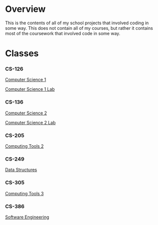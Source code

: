 # Overview
This is the contents of all of my school projects that involved coding in some way.
This does not contain all of my courses, but rather it contains most of the coursework that involved code in some way.

# Classes
### CS-126
[Computer Science 1](https://catalog.nau.edu/Courses/course?courseId=001727&catalogYear=1819)

[Computer Science 1 Lab](https://catalog.nau.edu/Courses/course?courseId=010376&catalogYear=1213)
### CS-136
[Computer Science 2](https://catalog.nau.edu/Courses/course?courseId=001728&catalogYear=1819)

[Computer Science 2 Lab](https://catalog.nau.edu/Courses/course?courseId=010377&term=1184)
### CS-205
[Computing Tools 2](https://catalog.nau.edu/Courses/course?courseId=012996&catalogYear=2021)
### CS-249
[Data Structures](https://catalog.nau.edu/Courses/course?courseId=001737&term=1224)
### CS-305
[Computing Tools 3](https://catalog.nau.edu/Courses/course?courseId=012997&term=1214)
### CS-386
[Software Engineering](https://catalog.nau.edu/Courses/course?courseId=001755&catalogYear=1920)
